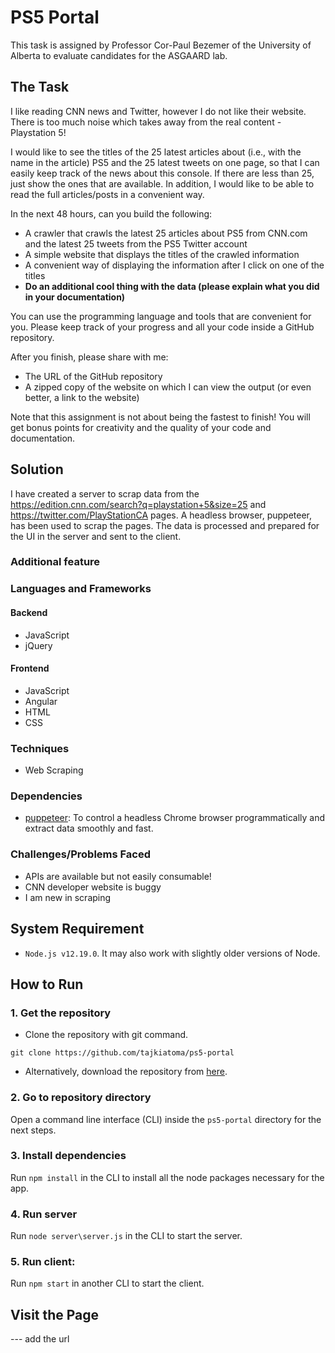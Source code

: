 # PS5 Portal
This task is assigned by Professor Cor-Paul Bezemer of the University of Alberta to evaluate candidates for the ASGAARD lab.

## The Task
I like reading CNN news and Twitter, however I do not like their website. There is too much noise which takes away from the real content - Playstation 5!

I would like to see the titles of the 25 latest articles about (i.e., with the name in the article) PS5 and the 25 latest tweets on one page, so that I can easily keep track of the news about this console. If there are less than 25, just show the ones that are available. In addition, I would like to be able to read the full articles/posts in a convenient way. 

In the next 48 hours, can you build the following:
* A crawler that crawls the latest 25 articles about PS5 from CNN.com and the latest 25 tweets from the PS5 Twitter account
* A simple website that displays the titles of the crawled information
* A convenient way of displaying the information after I click on one of the titles
* **Do an additional cool thing with the data (please explain what you did in your documentation)**

You can use the programming language and tools that are convenient for you. Please keep track of your progress and all your code inside a GitHub repository.

After you finish, please share with me:
* The URL of the GitHub repository
* A zipped copy of the website on which I can view the output (or even better, a link to the website)

Note that this assignment is not about being the fastest to finish! You will get bonus points for creativity and the quality of your code and documentation.

## Solution
I have created a server to scrap data from the https://edition.cnn.com/search?q=playstation+5&size=25 and https://twitter.com/PlayStationCA pages. A headless browser, puppeteer, has been used to scrap the pages. The data is processed and prepared for the UI in the server and sent to the client. 

### Additional feature

### Languages and Frameworks
#### Backend
* JavaScript
* jQuery

#### Frontend
* JavaScript
* Angular
* HTML
* CSS

### ‎Techniques
* Web Scraping

### Dependencies
* [puppeteer](https://github.com/puppeteer/puppeteer): To control a headless Chrome browser programmatically and extract data smoothly and fast.

### Challenges/Problems Faced
* APIs are available but not easily consumable!
* CNN developer website is buggy
* I am new in scraping

## System Requirement
* `Node.js v12.19.0`. It may also work with slightly older versions of Node.

## How to Run
### 1. Get the repository
* Clone the repository with git command. 
```
git clone https://github.com/tajkiatoma/ps5-portal
```
* Alternatively, download the repository from [here](https://github.com/tajkiatoma/ps5-portal/archive/master.zip).

### 2. Go to repository directory
Open a command line interface (CLI) inside the `ps5-portal` directory for the next steps.

### 3. Install dependencies
Run `npm install` in the CLI to install all the node packages necessary for the app.

### 4. Run server 
Run `node server\server.js` in the CLI to start the server.

### 5. Run client: 
Run `npm start` in another CLI to start the client.

## Visit the Page
--- add the url
